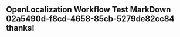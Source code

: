 <properties
ms.topic="hero-topic"
ms.test1="hero-topic"
ms.test2="test"/>

## OpenLocalization Workflow Test MarkDown 02a5490d-f8cd-4658-85cb-5279de82cc84 thanks!
